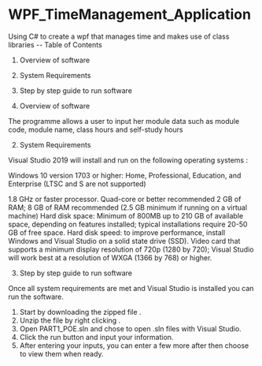 # WPF_TimeManagement_Application
Using C# to create a wpf that manages time and makes use of class libraries
-- Table of Contents 

1. Overview of software 
2. System Requirements 
3. Step by step guide to run software

1. Overview of software 

The programme  allows a user to input her module data such as module code, 
module name, class hours and self-study hours

2. System Requirements 

Visual Studio 2019 will install and run on the following operating systems :

Windows 10 version 1703 or higher: Home, Professional, Education, and Enterprise (LTSC and S are not supported)

1.8 GHz or faster processor. Quad-core or better recommended
2 GB of RAM; 8 GB of RAM recommended (2.5 GB minimum if running on a virtual machine)
Hard disk space: Minimum of 800MB up to 210 GB of available space, depending on features installed; typical installations require 20-50 GB of free space.
Hard disk speed: to improve performance, install Windows and Visual Studio on a solid state drive (SSD).
Video card that supports a minimum display resolution of 720p (1280 by 720); Visual Studio will work best at a resolution of WXGA (1366 by 768) or higher.

3. Step by step guide to run software

Once all system requirements are met and Visual Studio is installed you can run the software.

1. Start by downloading the zipped file .
2. Unzip the file by right clicking .
3. Open PART1_POE.sln and chose to open .sln files with Visual Studio.
5. Click the run button and input your information.
6. After entering your inputs, you can enter a few more after then choose to view them when ready.
